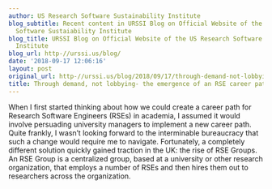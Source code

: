 ```yaml
---
author: US Research Software Sustainability Institute
blog_subtitle: Recent content in URSSI Blog on Official Website of the US Research
  Software Sustaiability Institute
blog_title: URSSI Blog on Official Website of the US Research Software Sustaiability
  Institute
blog_url: http-//urssi.us/blog/
date: '2018-09-17 12:06:16'
layout: post
original_url: http-//urssi.us/blog/2018/09/17/through-demand-not-lobbying-the-emergence-of-an-rse-career-path/
title: Through demand, not lobbying- the emergence of an RSE career path
---
```


When I first started thinking about how we could create a career path for Research Software Engineers (RSEs) in academia, I assumed it would involve persuading university managers to implement a new career path. Quite frankly, I wasn&rsquo;t looking forward to the interminable bureaucracy that such a change would require me to navigate. Fortunately, a completely different solution quickly gained traction in the UK: the rise of RSE Groups.
An RSE Group is a centralized group, based at a university or other research organization, that employs a number of RSEs and then hires them out to researchers across the organization.